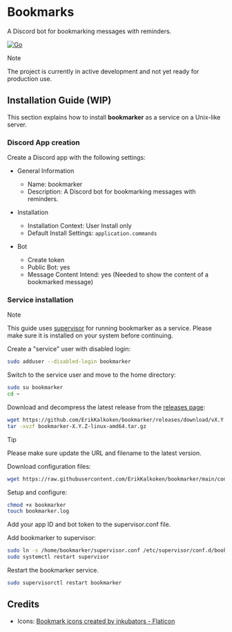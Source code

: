 # Bookmarks

A Discord bot for bookmarking messages with reminders.

[![Go](https://github.com/ErikKalkoken/discord-bookmarker/actions/workflows/go.yml/badge.svg)](https://github.com/ErikKalkoken/discord-bookmarker/actions/workflows/go.yml)

> [!NOTE]
> The project is currently in active development and not yet ready for production use.

## Installation Guide (WIP)

This section explains how to install **bookmarker** as a service on a Unix-like server.

### Discord App creation

Create a Discord app with the following settings:

- General Information
  - Name: bookmarker
  - Description: A Discord bot for bookmarking messages with reminders.

- Installation
  - Installation Context: User Install only
  - Default Install Settings: `application.commands`

- Bot
  - Create token
  - Public Bot: yes
  - Message Content Intend: yes (Needed to show the content of a bookmarked message)

### Service installation

> [!NOTE]
> This guide uses [supervisor](http://supervisord.org/index.html) for running bookmarker as a service. Please make sure it is installed on your system before continuing.

Create a "service" user with disabled login:

```sh
sudo adduser --disabled-login bookmarker
```

Switch to the service user and move to the home directory:

```sh
sudo su bookmarker
cd ~
```

Download and decompress the latest release from the [releases page](https://github.com/ErikKalkoken/bookmarker/releases):

```sh
wget https://github.com/ErikKalkoken/bookmarker/releases/download/vX.Y.Z/bookmarker-X.Y.Z-linux-amd64.tar.gz
tar -xvzf bookmarker-X.Y.Z-linux-amd64.tar.gz
```

> [!TIP]
> Please make sure update the URL and filename to the latest version.

Download configuration files:

```sh
wget https://raw.githubusercontent.com/ErikKalkoken/bookmarker/main/config/supervisor.conf
```

Setup and configure:

```sh
chmod +x bookmarker
touch bookmarker.log
```

Add your app ID and bot token to the supervisor.conf file.

Add bookmarker to supervisor:

```sh
sudo ln -s /home/bookmarker/supervisor.conf /etc/supervisor/conf.d/bookmarker.conf
sudo systemctl restart supervisor
```

Restart the bookmarker service.

```sh
sudo supervisorctl restart bookmarker
```

## Credits

- Icons: [Bookmark icons created by inkubators - Flaticon](https://www.flaticon.com/free-icons/bookmark)

